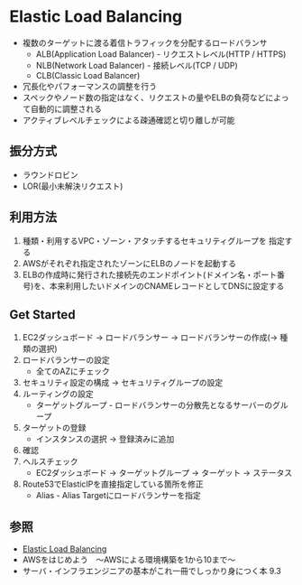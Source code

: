 # Elastic Load Balancing
- 複数のターゲットに渡る着信トラフィックを分配するロードバランサ
  - ALB(Application Load Balancer) - リクエストレベル(HTTP / HTTPS)
  - NLB(Network Load Balancer) - 接続レベル(TCP / UDP)
  - CLB(Classic Load Balancer)
- 冗長化やパフォーマンスの調整を行う
- スペックやノード数の指定はなく、リクエストの量やELBの負荷などによって自動的に調整される
- アクティブレベルチェックによる疎通確認と切り離しが可能

## 振分方式
- ラウンドロビン
- LOR(最小未解決リクエスト)

## 利用方法
1. 種類・利用するVPC・ゾーン・アタッチするセキュリティグループを
指定する
2. AWSがそれぞれ指定されたゾーンにELBのノードを起動する
3. ELBの作成時に発行された接続先のエンドポイント(ドメイン名・ポート番号)を、本来利用したいドメインのCNAMEレコードとしてDNSに設定する

## Get Started
1. EC2ダッシュボード
  -> ロードバランサー
  -> ロードバランサーの作成(-> 種類の選択)
2. ロードバランサーの設定
    - 全てのAZにチェック
3. セキュリティ設定の構成 -> セキュリティグループの設定
4. ルーティングの設定
    - ターゲットグループ - ロードバランサーの分散先となるサーバーのグループ
5. ターゲットの登録
    - インスタンスの選択 -> 登録済みに追加
6. 確認
7. ヘルスチェック
    - EC2ダッシュボード
    -> ターゲットグループ
    -> ターゲット
    -> ステータス
8. Route53でElasticIPを直接指定している箇所を修正
    - Alias - Alias Targetにロードバランサーを指定

## 参照
- [Elastic Load Balancing](https://aws.amazon.com/jp/elasticloadbalancing/)
- AWSをはじめよう　～AWSによる環境構築を1から10まで～
- サーバ・インフラエンジニアの基本がこれ一冊でしっかり身につく本 9.3
